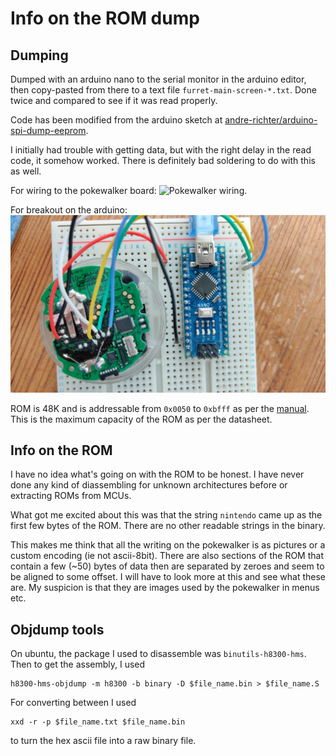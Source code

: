 # Info on the ROM dump

## Dumping
Dumped with an arduino nano to the serial monitor in the arduino editor, then copy-pasted from there to a text file `furret-main-screen-*.txt`.
Done twice and compared to see if it was read properly.

Code has been modified from the arduino sketch at [andre-richter/arduino-spi-dump-eeprom](https://github.com/andre-richter/arduino-spi-dump-eeprom).

I initially had trouble with getting data, but with the right delay in the read code, it somehow worked.
There is definitely bad soldering to do with this as well.

For wiring to the pokewalker board:
![Pokewalker wiring.](../pics/sideb-wires-03-annotated.jpg)

For breakout on the arduino:
![Arduino breakout.](../pics/arduino-breakout-01.jpg)

ROM is 48K and is addressable from `0x0050` to `0xbfff` as per the [manual](../README.md#Renesas_Documentation).
This is the maximum capacity of the ROM as per the datasheet.


## Info on the ROM
I have no idea what's going on with the ROM to be honest.
I have never done any kind of diassembling for unknown architectures before or extracting ROMs from MCUs.

What got me excited about this was that the string `nintendo` came up as the first few bytes of the ROM.
There are no other readable strings in the binary.

This makes me think that all the writing on the pokewalker is as pictures or a custom encoding (ie not ascii-8bit).
There are also sections of the ROM that contain a few (\~50) bytes of data then are separated by zeroes and seem to be aligned to some offset.
I will have to look more at this and see what these are.
My suspicion is that they are images used by the pokewalker in menus etc.


## Objdump tools
On ubuntu, the package I used to disassemble was `binutils-h8300-hms`.
Then to get the assembly, I used
```
h8300-hms-objdump -m h8300 -b binary -D $file_name.bin > $file_name.S
```

For converting between I used 
```
xxd -r -p $file_name.txt $file_name.bin
```
to turn the hex ascii file into a raw binary file.
